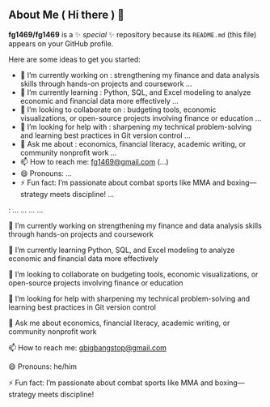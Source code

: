 ## About Me ( Hi there ) 👋 

**fg1469/fg1469** is a ✨ _special_ ✨ repository because its `README.md` (this file) appears on your GitHub profile.

Here are some ideas to get you started:

- 🔭 I’m currently working on : strengthening my finance and data analysis skills through hands-on projects and coursework  ... 
- 🌱 I’m currently learning :  Python, SQL, and Excel modeling to analyze economic and financial data more effectively  ...
- 👯 I’m looking to collaborate on : budgeting tools, economic visualizations, or open-source projects involving finance or education  ...
- 🤔 I’m looking for help with : sharpening my technical problem-solving and learning best practices in Git version control  ...
- 💬 Ask me about : economics, financial literacy, academic writing, or community nonprofit work  ...
- 📫 How to reach me: fg1469@gmail.com (...)
- 😄 Pronouns: ...
- ⚡ Fun fact: I’m passionate about combat sports like MMA and boxing—strategy meets discipline!  ...

:  ... ... ... ... 

🔭 I’m currently working on strengthening my finance and data analysis skills through hands-on projects and coursework

🌱 I’m currently learning Python, SQL, and Excel modeling to analyze economic and financial data more effectively

👯 I’m looking to collaborate on budgeting tools, economic visualizations, or open-source projects involving finance or education

🤔 I’m looking for help with sharpening my technical problem-solving and learning best practices in Git version control

💬 Ask me about economics, financial literacy, academic writing, or community nonprofit work

📫 How to reach me: gbigbangstop@gmail.com

😄 Pronouns: he/him

⚡ Fun fact: I’m passionate about combat sports like MMA and boxing—strategy meets discipline!
